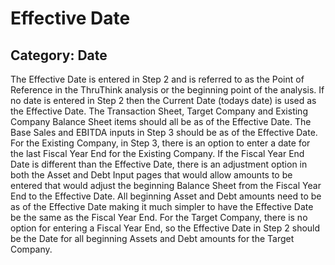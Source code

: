# Effective Date
## Category: Date
The Effective Date is entered in Step 2 and is referred to as the Point of Reference in the ThruThink analysis or the beginning point of the analysis. If no date is entered in Step 2 then the Current Date (todays date) is used as the Effective Date. The Transaction Sheet, Target Company and Existing Company Balance Sheet items should all be as of the Effective Date. The Base Sales and EBITDA inputs in Step 3 should be as of the Effective Date.
For the Existing Company, in Step 3, there is an option to enter a date for the last Fiscal Year End for the Existing Company. If the Fiscal Year End Date is different than the Effective Date, there is an adjustment option in both the Asset and Debt Input pages that would allow amounts to be entered that would adjust the beginning Balance Sheet from the Fiscal Year End to the Effective Date. All beginning Asset and Debt amounts need to be as of the Effective Date making it much simpler to have the Effective Date be the same as the Fiscal Year End.
For the Target Company, there is no option for entering a Fiscal Year End, so the Effective Date in Step 2 should be the Date for all beginning Assets and Debt amounts for the Target Company.
